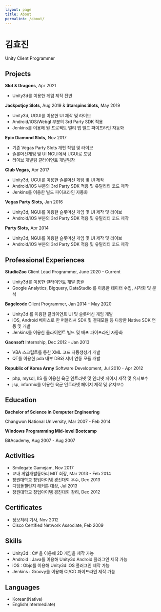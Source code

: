 ```yaml
---
layout: page
title: About
permalink: /about/
---
```


# 김효진

Unity Client Programmer

## Projects
**Slot & Dragons**, Apr 2021 

- Unity3d를 이용한 게임 제작 전반

**Jackpotjoy Slots,** Aug 2019 & **Starspins Slots,** May 2019

- Unity3d, UGUI를 이용한 UI 제작 및 라이브
- Android/iOS/Webgl 부분의 3rd Party SDK 적용
- Jenkins를 이용해 원 프로젝트 멀티 앱 빌드 파이프라인 자동화

**Epic Diamond Slots,** Nov 2017

- 기존 Vegas Party Slots 개편 작업 및 라이브
- 슬롯머신게임 및 UI NGUI에서 UGUI로 포팅
- 라이브 개발팀 클라이언트 개발팀장

**Club Vegas,** Apr 2017

- Unity3d, UGUI를 이용한 슬롯머신 게임 및 UI 제작
- Android/iOS 부분의 3rd Party SDK 적용 및 유틸리티 코드 제작
- Jenkins를 이용한 빌드 파이프라인 자동화

**Vegas Party Slots,** Jan 2016

- Unity3d, NGUI를 이용한 슬롯머신 게임 및 UI 제작 및 라이브
- Android/iOS 부분의 3rd Party SDK 적용 및 유틸리티 코드 제작

**Party Slots,** Apr 2014

- Unity3d, NGUI를 이용한 슬롯머신 게임 및 UI 제작 및 라이브
- Android/iOS 부분의 3rd Party SDK 적용 및 유틸리티 코드 제작

## Professional Experiences
**StudioZoo** Client Lead Programmer, June 2020 - Current

- Unity3d를 이용한 클라이언트 개발 총괄
- Google Analytics, Bigquery, DataStudio 를 이용한 데이터 수집, 시각화 및 분석

**Bagelcode** Client Programmer, Jan 2014 - May 2020

- Unity3d 를 이용한 클라이언트 UI 및 슬롯머신 게임 개발
- iOS, Android 베이스로 한 퍼블리셔 SDK 및 결재모듈 등 다양한 Native SDK 연동 및 개발
- Jenkins를 이용한 클라이언트 빌드 및 배포 파이프라인 자동화

**Gaonsoft** Internship, Dec 2012 - Jan 2013

- VBA 스크립트를 통한 XML 코드 자동생성기 개발
- QT를 이용한 pda 내부 DB와 서버 연동 모듈 개발

**Republic of Korea Army** Software Development, Jul 2010 - Apr 2012

- php, mysql, IIS 를 이용한 육군 인트라넷 및 인터넷 페이지 제작 및 유지보수
- jsp, informix를 이용한 육군 인트라넷 페이지 제작 및 유지보수

## Education

**Bachelor of Science in Computer Engineering**

Changwon National University, Mar 2007 - Feb 2014

**Windows Programming Mid-level Bootcamp**

BitAcademy, Aug 2007 - Aug 2007

## Activities

- Smilegate Gamejam, Nov 2017
- 교내 게임개발동아리 MIT 회장, Mar 2013 - Feb 2014
- 창원대학교 창업아이템 경진대회 우수, Dec 2013
- 디딤돌챌린지 해커톤 대상, Jul 2013
- 창원대학교 창업아이템 경진대회 장려, Dec 2012

## Certificates

- 정보처리 기사, Nov 2012
- Cisco Certified Network Associate, Feb 2009

## Skills

- Unity3d : C# 을 이용해 2D 게임을 제작 가능
- Android : Java를 이용해 Unity3d Android 플러그인 제작 가능
- iOS : Objc를 이용해 Unity3d iOS 플러그인 제작 가능
- Jenkins : Groovy를 이용해 CI/CD 파이프라인 제작 가능

## Languages

- Korean(Native)
- English(intermediate)
